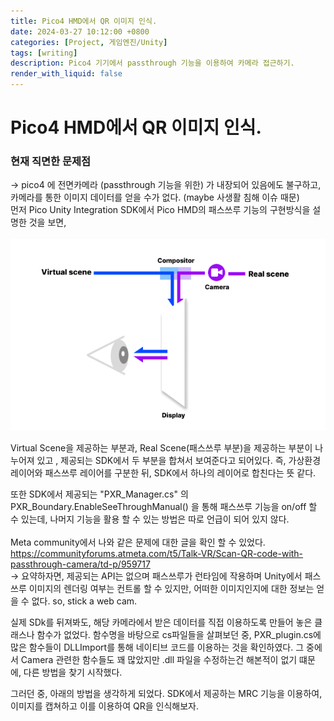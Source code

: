 ```yaml
---
title: Pico4 HMD에서 QR 이미지 인식. 
date: 2024-03-27 10:12:00 +0800
categories: [Project, 게임엔진/Unity]
tags: [writing]
description: Pico4 기기에서 passthrough 기능을 이용하여 카메라 접근하기.
render_with_liquid: false
---
```


# Pico4 HMD에서 QR 이미지 인식.

### 현재 직면한 문제점
&rightarrow; pico4 에 전면카메라 (passthrough 기능을 위한) 가 내장되어 있음에도 불구하고, 카메라를 통한 이미지 데이터를 얻을 수가 없다. (maybe 사생활 침해 이슈 때문)<br>
먼저 Pico Unity Integration SDK에서 Pico HMD의 패스쓰루 기능의 구현방식을 설명한 것을 보면, <br></br>
![](./image/picoSeethrough.png)

Virtual Scene을 제공하는 부분과, Real Scene(패스쓰루 부분)을 제공하는 부분이 나누어져 있고 , 제공되는 SDK에서 두 부분을 합쳐서 보여준다고 되어있다. 즉, 가상환경 레이어와 패스쓰루 레이어를 구분한 뒤, SDK에서 하나의 레이어로 합친다는 뜻 같다. <br>

또한 SDK에서 제공되는 "PXR_Manager.cs" 의 PXR_Boundary.EnableSeeThroughManual() 을 통해 패스쓰루 기능을 on/off 할 수 있는데, 나머지 기능을 활용 할 수 있는 방법은 따로 언급이 되어 있지 않다. <br><br>
Meta community에서 나와 같은 문제에 대한 글을 확인 할 수 있었다.
<https://communityforums.atmeta.com/t5/Talk-VR/Scan-QR-code-with-passthrough-camera/td-p/959717> <br>
&rightarrow; 요약하자면, 제공되는 API는 없으며 패스쓰루가 런타임에 작용하며 Unity에서 패스쓰루 이미지의 렌더링 여부는 컨트롤 할 수 있지만, 어떠한 이미지인지에 대한 정보는 얻을 수 없다. so, stick a web cam.  

실제 SDk를 뒤져봐도, 해당 카메라에서 받은 데이터를 직접 이용하도록 만들어 놓은 클래스나 함수가 없었다. 함수명을 바탕으로 cs파일들을 살펴보던 중, PXR_plugin.cs에 많은 함수들이 DLLImport를 통해 네이티브 코드를 이용하는 것을 확인하였다. 그 중에서 Camera 관련한 함수들도 꽤 많았지만 .dll 파일을 수정하는건 해본적이 없기 떄문에, 다른 방법을 찾기 시작했다.

그러던 중, 아래의 방법을 생각하게 되었다. SDK에서 제공하는 MRC 기능을 이용하여, 이미지를 캡쳐하고 이를 이용하여 QR을 인식해보자. 



